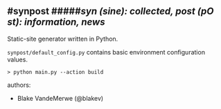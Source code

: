 #synpost
#####*syn (sine): collected, post (pO st): information, news*
---
Static-site generator written in Python.

`synpost/default_config.py` contains basic environment configuration values.

    > python main.py --action build

authors:
- Blake VandeMerwe (@blakev)
